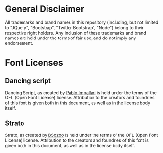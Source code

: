 # General Disclaimer
All trademarks and brand names in this repository (including, but not limited
to "JQuery", "Bootstrap", "Twitter Bootstrap", "Node") belong to their respective
right holders. Any inclusion of these trademarks and brand names are held under
the terms of fair use, and do not imply any endorsement.

# Font Licenses
## Dancing script
Dancing Script, as created by [Pablo Impallari](www.impallari.com) is held under
the terms of the OFL (Open Font License) license. Attribution to the creators
and foundries of this font is given both in this document, as well as in the
license body itself.

## Strato
Strato, as created by [BSozoo](http://cargocollective.com/Sozoo) is held under
the terms of the OFL (Open Font License) license. Attribution to the creators
and foundries of this font is given both in this document, as well as in the
license body itself.
